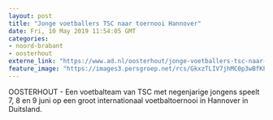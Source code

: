 ```yaml
---
layout: post
title: "Jonge voetballers TSC naar toernooi Hannover"
date: Fri, 10 May 2019 11:54:05 GMT
categories: 
- noord-brabant 
- oosterhout 
externe_link: "https://www.ad.nl/oosterhout/jonge-voetballers-tsc-naar-toernooi-hannover~ae210f40/"
feature_image: "https://images3.persgroep.net/rcs/GkxzTLIV7jhMC0p3wBfKPNdbD5M/diocontent/147682178/_fitwidth/400/?appId=21791a8992982cd8da851550a453bd7f&quality=0.7"
---
```


OOSTERHOUT - Een voetbalteam van TSC met negenjarige jongens speelt 7, 8 en 9 juni op een groot internationaal voetbaltoernooi  in Hannover in Duitsland.
